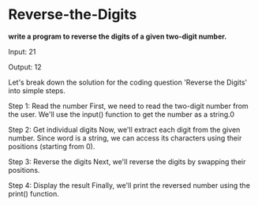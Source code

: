 # Reverse-the-Digits

**write a program to reverse the digits of a given two-digit number.**

Input: 21

Output: 12

Let's break down the solution for the coding question 'Reverse the Digits' into simple steps.

Step 1: Read the number
First, we need to read the two-digit number from the user. We'll use the input() function to get the number as a string.0

Step 2: Get individual digits
Now, we'll extract each digit from the given number. Since word is a string, we can access its characters using their positions (starting from 0).

Step 3: Reverse the digits
Next, we'll reverse the digits by swapping their positions.

Step 4: Display the result
Finally, we'll print the reversed number using the print() function.
